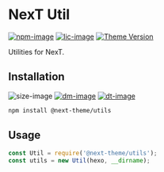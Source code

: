 # NexT Util

[![npm-image]][npm-url]
[![lic-image]](LICENSE)
[![Theme Version](https://img.shields.io/badge/NexT-v7.3.0+-blue?style=flat-square)](https://theme-next.js.org)

Utilities for NexT.

## Installation

![size-image]
[![dm-image]][npm-url]
[![dt-image]][npm-url]

```bash
npm install @next-theme/utils
```

## Usage

```js
const Util = require('@next-theme/utils');
const utils = new Util(hexo, __dirname);
```

[npm-image]: https://img.shields.io/npm/v/@next-theme/utils?style=flat-square
[lic-image]: https://img.shields.io/npm/l/@next-theme/utils?style=flat-square

[size-image]: https://img.shields.io/github/languages/code-size/next-theme/util?style=flat-square
[dm-image]: https://img.shields.io/npm/dm/@next-theme/utils?style=flat-square
[dt-image]: https://img.shields.io/npm/dt/@next-theme/utils?style=flat-square

[npm-url]: https://www.npmjs.com/package/@next-theme/utils
